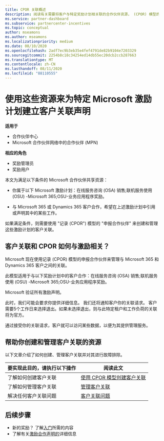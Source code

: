 ```yaml
---
title: CPOR 关联概述
description: 阅读有关需要将客户与特定奖励计划相关联的合作伙伴资源， (CPOR) 模型的申报合作伙伴。
ms.service: partner-dashboard
ms.subservice: partnercenter-incentives
ms.topic: conceptual
author: mseamons
ms.author: mseamons
ms.localizationpriority: medium
ms.date: 08/10/2020
ms.openlocfilehash: 2adf7ec9b3eb35e4fef4791de82b9104e7203329
ms.sourcegitcommit: 2254b8c18c34254ed14db55ec20dcb2ccb287663
ms.translationtype: MT
ms.contentlocale: zh-CN
ms.lasthandoff: 08/11/2020
ms.locfileid: "88110555"
---
```

# <a name="use-these-resources-to-make-customer-association-claims-for-specific-microsoft-incentives-programs"></a>使用这些资源来为特定 Microsoft 激励计划建立客户关联声明

**适用于**

- 合作伙伴中心
- Microsoft 合作伙伴网络中的合作伙伴 (MPN) 

**相应的角色**

- 奖励管理员
- 奖励用户

本文为满足以下条件的 Microsoft 合作伙伴共享资源：

- 你属于以下 Microsoft 激励计划：在线服务咨询 (OSA) 销售;联机服务使用 (OSU) -Microsoft 365;OSU-业务应用程序奖励。

- 与 Microsoft 365 或 Dynamics 365 客户合作，希望在上述激励计划中引用或声明其中的某些工作。

如果满足条件，则需要使用 "记录 (CPOR") 模型的 "申报合作伙伴" 来创建和管理这些激励计划的客户关联。
 
## <a name="how-do-customer-associations-and-cpor-relate-to-incentives"></a>客户关联和 CPOR 如何与激励相关？

Microsoft 现在使用记录 (CPOR) 模型的申报合作伙伴来管理与 Microsoft 365 和 Dynamics 365 客户之间的关联。

此模型适用于与以下奖励计划中的客户合作：在线服务咨询 (OSA) 销售;联机服务使用 (OSU) -Microsoft 365;OSU-业务应用程序奖励。

Microsoft 验证所有激励声明。

此时，我们可能会要求你提供详细信息。 我们还将通知客户你的关联请求。 客户需要5个工作日来选择退出。如果未选择退出，则与此特定租户和工作负荷的关联将为官方。

通过接受你的关联请求，客户就可以访问某些数据，以便为其提供管理服务。 

## <a name="resources-to-help-you-create-and-manage-customer-associations"></a>帮助你创建和管理客户关联的资源

以下文章介绍了如何创建、管理客户关联并对其进行故障排除。

|  **要实现此目的，请执行以下操作**  |  **阅读此文**  |
|--------------|-----------|
| 了解如何创建客户关联  | [使用 CPOR 模型创建客户关联](submit-osa-claim.md)  |
|了解如何管理客户关联  | [管理客户关联](incentives-manage-customer-associations.md)  |
|解决任何客户关联问题  | [客户关联问题](incentives-customer-association-issues.md)  |

## <a name="next-steps"></a>后续步骤

- 新的奖励？ 了解[入门](incentives-get-started-intro.md)所需的内容
- 了解有关[激励合作声明的](claims-overview.md)详细信息
